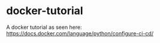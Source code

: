 # docker-tutorial
A docker tutorial as seen here: https://docs.docker.com/language/python/configure-ci-cd/
